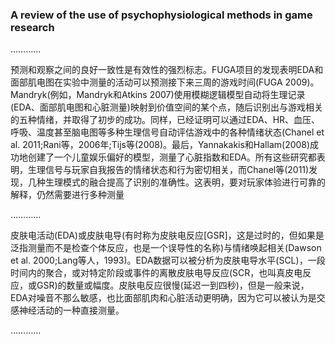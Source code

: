 ### A review of the use of psychophysiological methods in game research

…………

预测和观察之间的良好一致性是有效性的强烈标志。FUGA项目的发现表明EDA和面部肌电图在实验中测量的活动可以预测接下来三周的游戏时间(FUGA 2009)。Mandryk(例如，Mandryk和Atkins 2007)使用模糊逻辑模型自动将生理记录(EDA、面部肌电图和心脏测量)映射到价值空间的某个点，随后识别出与游戏相关的五种情绪，并取得了初步的成功。同样，已经证明可以通过EDA、HR、血压、呼吸、温度甚至脑电图等多种生理信号自动评估游戏中的各种情绪状态(Chanel et al. 2011;Rani等，2006年;Tijs等(2008)。最后，Yannakakis和Hallam(2008)成功地创建了一个儿童娱乐偏好的模型，测量了心脏指数和EDA。所有这些研究都表明，生理信号与玩家自我报告的情绪状态和行为密切相关，而Chanel等(2011)发现，几种生理模式的融合提高了识别的准确性。这表明，要对玩家体验进行可靠的解释，仍然需要进行多种测量

…………

皮肤电活动(EDA)或皮肤电导(有时称为皮肤电反应[GSR]，这是过时的，但如果是泛指测量而不是检查个体反应，也是一个误导性的名称)与情绪唤起相关(Dawson et al. 2000;Lang等人，1993)。EDA数据可以被分析为皮肤电导水平(SCL)，一段时间内的聚合，或对特定阶段或事件的离散皮肤电导反应(SCR，也叫真皮电反应，或GSR)的数量或幅度。皮肤电反应很慢(延迟一到四秒)，但是一般来说，EDA对噪音不那么敏感，也比面部肌肉和心脏活动更明确，因为它可以被认为是交感神经活动的一种直接测量。

…………